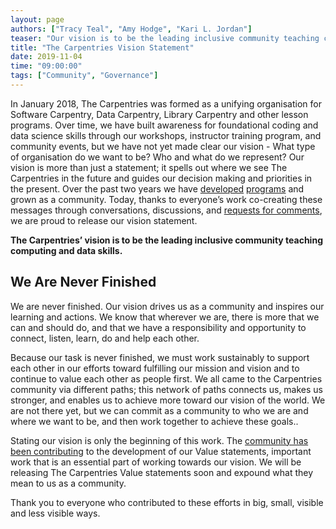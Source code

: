```yaml
---
layout: page
authors: ["Tracy Teal", "Amy Hodge", "Kari L. Jordan"]
teaser: "Our vision is to be the leading inclusive community teaching computing and data skills."
title: "The Carpentries Vision Statement"
date: 2019-11-04
time: "09:00:00"
tags: ["Community", "Governance"]
---
```


In January 2018, The Carpentries was formed as a unifying organisation for Software Carpentry, Data Carpentry, Library Carpentry and other lesson programs. Over time,  we have built awareness for foundational coding and data science skills through our workshops, instructor training program, and community events, but we have not yet made clear our vision - What type of organisation do we want to be? Who and what do we represent? Our vision is more than just a statement; it spells out where we see The Carpentries in the future and guides our decision making and priorities in the present. Over the past two years we have [developed](https://carpentries.topicbox.com/groups/discuss/Tff7a58a2ba038c66-M6e898143b16a8774fe26482b/sharing-carpentries-style-lessons-with-the-community) [programs](https://carpentries.org/blog/2019/10/transition-to-typeform/) and grown as a community. Today, thanks to everyone’s work co-creating these messages through conversations, discussions, and [requests for comments](https://carpentries.org/blog/2018/08/mission-vision-rfc/), we are proud to release our vision statement.

**The Carpentries’ vision is to be the leading inclusive community teaching computing and data skills.** 

## We Are Never Finished 

We are never finished. Our vision drives us as a community and inspires our learning and actions. We know that wherever we are, there is more that we can and should do, and that we have a responsibility and opportunity to connect, listen, learn, do and help each other. 

Because our task is never finished, we must work sustainably to  support each other in our efforts toward fulfilling our mission and vision and to continue to value each other as people first. We all came to the Carpentries community via different paths; this network of paths connects us, makes us stronger, and enables us to achieve more toward our vision of the world. We are not there yet, but we can commit as a community to who we are and where we want to be, and then work together to achieve these goals.. 

Stating our vision is only the beginning of this work. The [community has been contributing](https://carpentries.org/blog/2019/09/carpentries-values-update-and-question-three/) to the development of our Value statements, important work that is an essential part of working towards our vision. We will be releasing The Carpentries Value statements soon and expound what they mean to us as a community. 

Thank you to everyone who contributed to these efforts in big, small, visible and less visible ways. 
